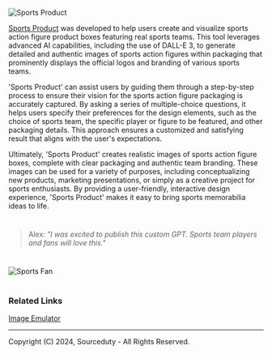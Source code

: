 ![Sports Product](https://github.com/sourceduty/Sports_Product/assets/123030236/3a200bb3-6258-4dfc-8be5-b4a389a150b9)

[Sports Product](https://chatgpt.com/g/g-STDqdMMgQ-sports-product) was developed to help users create and visualize sports action figure product boxes featuring real sports teams. This tool leverages advanced AI capabilities, including the use of DALL-E 3, to generate detailed and authentic images of sports action figures within packaging that prominently displays the official logos and branding of various sports teams.

'Sports Product' can assist users by guiding them through a step-by-step process to ensure their vision for the sports action figure packaging is accurately captured. By asking a series of multiple-choice questions, it helps users specify their preferences for the design elements, such as the choice of sports team, the specific player or figure to be featured, and other packaging details. This approach ensures a customized and satisfying result that aligns with the user's expectations.

Ultimately, 'Sports Product' creates realistic images of sports action figure boxes, complete with clear packaging and authentic team branding. These images can be used for a variety of purposes, including conceptualizing new products, marketing presentations, or simply as a creative project for sports enthusiasts. By providing a user-friendly, interactive design experience, 'Sports Product' makes it easy to bring sports memorabilia ideas to life.

#

> Alex: *"I was excited to publish this custom GPT. Sports team players and fans will love this."*

#

![Sports Fan](https://github.com/sourceduty/Sports_Product/assets/123030236/a666db45-d853-44eb-a8cb-e696d88a9593)

#
### Related Links

[Image Emulator](https://chat.openai.com/g/g-RF3VlAjnL-image-emulator)

***
Copyright (C) 2024, Sourceduty - All Rights Reserved.
